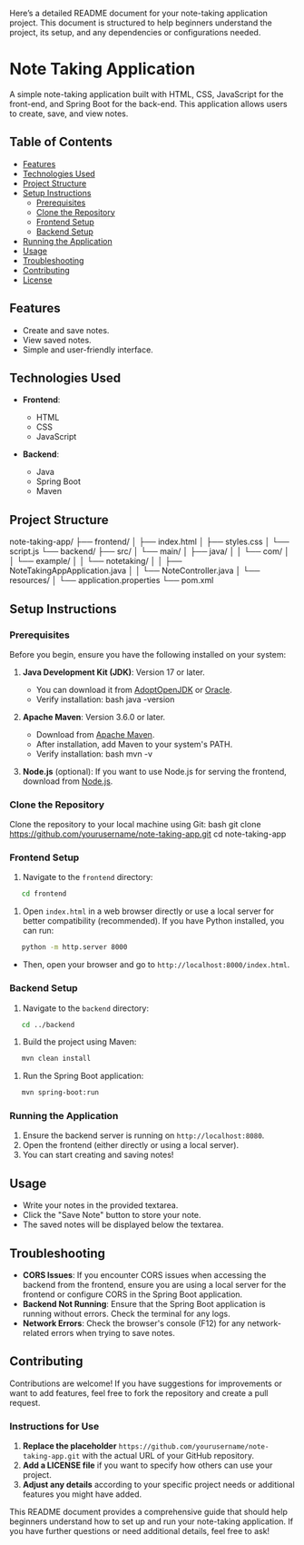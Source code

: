 Here’s a detailed README document for your note-taking application project. This document is structured to help beginners understand the project, its setup, and any dependencies or configurations needed.


# Note Taking Application

A simple note-taking application built with HTML, CSS, JavaScript for the front-end, and Spring Boot for the back-end. This application allows users to create, save, and view notes.

## Table of Contents

- [Features](#features)
- [Technologies Used](#technologies-used)
- [Project Structure](#project-structure)
- [Setup Instructions](#setup-instructions)
  - [Prerequisites](#prerequisites)
  - [Clone the Repository](#clone-the-repository)
  - [Frontend Setup](#frontend-setup)
  - [Backend Setup](#backend-setup)
- [Running the Application](#running-the-application)
- [Usage](#usage)
- [Troubleshooting](#troubleshooting)
- [Contributing](#contributing)
- [License](#license)

## Features

- Create and save notes.
- View saved notes.
- Simple and user-friendly interface.

## Technologies Used

- **Frontend**:
  - HTML
  - CSS
  - JavaScript

- **Backend**:
  - Java
  - Spring Boot
  - Maven

## Project Structure


note-taking-app/
├── frontend/
│   ├── index.html
│   ├── styles.css
│   └── script.js
└── backend/
├── src/
│   └── main/
│       ├── java/
│       │   └── com/
│       │       └── example/
│       │           └── notetaking/
│       │               ├── NoteTakingAppApplication.java
│       │               └── NoteController.java
│       └── resources/
│           └── application.properties
└── pom.xml

## Setup Instructions

### Prerequisites

Before you begin, ensure you have the following installed on your system:

1. **Java Development Kit (JDK)**: Version 17 or later.
   - You can download it from [AdoptOpenJDK](<https://adoptopenjdk.net/>) or [Oracle](<https://www.oracle.com/java/technologies/javase-jdk11-downloads.html>).
   - Verify installation:
     bash
     java -version
     
2. **Apache Maven**: Version 3.6.0 or later.
   - Download from [Apache Maven](<https://maven.apache.org/download.cgi>).
   - After installation, add Maven to your system's PATH.
   - Verify installation:
     bash
     mvn -v
     
3. **Node.js** (optional): If you want to use Node.js for serving the frontend, download from [Node.js](<https://nodejs.org/>).

### Clone the Repository

Clone the repository to your local machine using Git:
bash
git clone <https://github.com/yourusername/note-taking-app.git>
cd note-taking-app


### Frontend Setup

1. Navigate to the `frontend` directory:

```bash
   cd frontend

```

1. Open `index.html` in a web browser directly or use a local server for better compatibility (recommended). If you have Python installed, you can run:

```bash
   python -m http.server 8000

```

- Then, open your browser and go to `http://localhost:8000/index.html`.

### Backend Setup

1. Navigate to the `backend` directory:

```bash
   cd ../backend

```

1. Build the project using Maven:

```bash
   mvn clean install

```

1. Run the Spring Boot application:

```bash
   mvn spring-boot:run

```

### Running the Application

1. Ensure the backend server is running on `http://localhost:8080`.
2. Open the frontend (either directly or using a local server).
3. You can start creating and saving notes!

## Usage

- Write your notes in the provided textarea.
- Click the "Save Note" button to store your note.
- The saved notes will be displayed below the textarea.

## Troubleshooting

- **CORS Issues**: If you encounter CORS issues when accessing the backend from the frontend, ensure you are using a local server for the frontend or configure CORS in the Spring Boot application.
- **Backend Not Running**: Ensure that the Spring Boot application is running without errors. Check the terminal for any logs.
- **Network Errors**: Check the browser's console (F12) for any network-related errors when trying to save notes.

## Contributing

Contributions are welcome! If you have suggestions for improvements or want to add features, feel free to fork the repository and create a pull request.



### Instructions for Use

1. **Replace the placeholder** `https://github.com/yourusername/note-taking-app.git` with the actual URL of your GitHub repository.
2. **Add a LICENSE file** if you want to specify how others can use your project.
3. **Adjust any details** according to your specific project needs or additional features you might have added.

This README document provides a comprehensive guide that should help beginners understand how to set up and run your note-taking application. If you have further questions or need additional details, feel free to ask!
